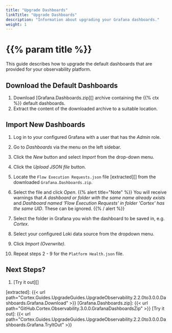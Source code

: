 ```yaml
---
title: "Upgrade Dashboards"
linkTitle: "Upgrade Dashboards"
description: "Information about upgrading your Grafana dashboards."
weight: 1
---
```


# {{% param title %}}

This guide describes how to upgrade the default dashboards that are provided for your observability platform.

## Download the Default Dashboards

1. Download [Grafana.Dashboards.zip][] archive containing the {{% ctx %}} default dashboards.
1. Extract the content of the downloaded archive to a suitable location.

## Import New Dashboards

1. Log in to your configured Grafana with a user that has the *Admin* role.
1. Go to *Dashboards* via the menu on the left sidebar.
1. Click the *New* button and select *Import* from the drop-down menu.
1. Click the *Upload JSON file* button.
1. Locate the `Flow Execution Requests.json` file [extracted][] from the downloaded `Grafana.Dashboards.zip`.
1. Select the file and click *Open*.
{{% alert title="Note" %}}
You will receive warnings that *A dashboard or folder with the same name already exists* and *Dashboard named 'Flow Execution Requests' in folder 'Cortex' has the same UID*.  These can be ignored.
{{% / alert %}}

1. Select the folder in Grafana you wish the dashboard to be saved in, e.g. *Cortex*.
1. Select your configured Loki data source from the dropdown menu.
1. Click *Import (Overwrite)*.
1. Repeat steps 2 - 9 for the `Platform Health.json` file.

## Next Steps?

1. [Try it out][]

[extracted]: {{< url path="Cortex.Guides.UpgradeGuides.UpgradeObservability.2.2.0to3.0.0.Dashboards.Grafana.Download" >}}
[Grafana.Dashboards.zip]: {{< url path="GitHub.Cortex.Observability.3.0.0.GrafanaDashboardsZip" >}}
[Try it out]: {{< url path="Cortex.Guides.UpgradeGuides.UpgradeObservability.2.2.0to3.0.0.Dashboards.Grafana.TryItOut" >}}
